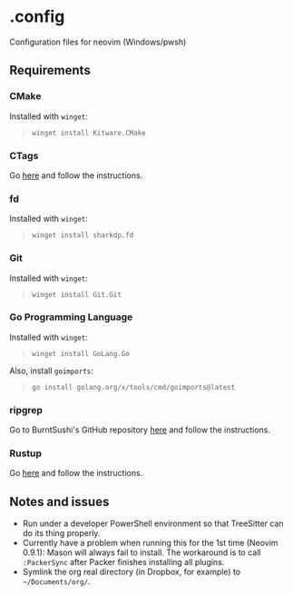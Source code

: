 # .config

Configuration files for neovim (Windows/pwsh)

## Requirements

### CMake

Installed with `winget`:
>    `winget install Kitware.CMake`

### CTags

Go [here](https://github.com/universal-ctags/ctags) and follow the instructions.

### fd

Installed with `winget`:
>    `winget install sharkdp.fd`

### Git

Installed with `winget`:
>    `winget install Git.Git`

### Go Programming Language

Installed with `winget`:
>    `winget install GoLang.Go`

Also, install `goimports`:
>    `go install golang.org/x/tools/cmd/goimports@latest`

### ripgrep

Go to BurntSushi's GitHub repository [here](https://github.com/BurntSushi/ripgrep#installation) and follow the instructions.

### Rustup

Go [here](https://www.rust-lang.org/tools/install) and follow the instructions.

## Notes and issues

- Run under a developer PowerShell environment so that TreeSitter can do its thing properly.
- Currently have a problem when running this for the 1st time (Neovim 0.9.1): Mason will always fail to install.
The workaround is to call `:PackerSync` after Packer finishes installing all plugins.
- Symlink the org real directory (in Dropbox, for example) to `~/Documents/org/`.


